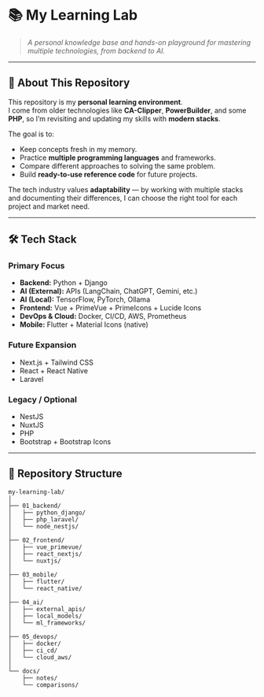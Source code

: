 # 📚 My Learning Lab  

> *A personal knowledge base and hands-on playground for mastering multiple technologies, from backend to AI.*

---

## 📌 About This Repository  

This repository is my **personal learning environment**.  
I come from older technologies like **CA-Clipper**, **PowerBuilder**, and some **PHP**, so I’m revisiting and updating my skills with **modern stacks**.  

The goal is to:  
- Keep concepts fresh in my memory.  
- Practice **multiple programming languages** and frameworks.  
- Compare different approaches to solving the same problem.  
- Build **ready-to-use reference code** for future projects.  

The tech industry values **adaptability** — by working with multiple stacks and documenting their differences, I can choose the right tool for each project and market need.

---

## 🛠 Tech Stack  

### **Primary Focus**
- **Backend:** Python + Django  
- **AI (External):** APIs (LangChain, ChatGPT, Gemini, etc.)  
- **AI (Local):** TensorFlow, PyTorch, Ollama  
- **Frontend:** Vue + PrimeVue + PrimeIcons + Lucide Icons  
- **DevOps & Cloud:** Docker, CI/CD, AWS, Prometheus  
- **Mobile:** Flutter + Material Icons (native)  

### **Future Expansion**
- Next.js + Tailwind CSS  
- React + React Native  
- Laravel  

### **Legacy / Optional**
- NestJS  
- NuxtJS  
- PHP  
- Bootstrap + Bootstrap Icons  

---

## 📂 Repository Structure  

```plaintext
my-learning-lab/
│
├── 01_backend/
│   ├── python_django/
│   ├── php_laravel/
│   └── node_nestjs/
│
├── 02_frontend/
│   ├── vue_primevue/
│   ├── react_nextjs/
│   └── nuxtjs/
│
├── 03_mobile/
│   ├── flutter/
│   └── react_native/
│
├── 04_ai/
│   ├── external_apis/
│   ├── local_models/
│   └── ml_frameworks/
│
├── 05_devops/
│   ├── docker/
│   ├── ci_cd/
│   └── cloud_aws/
│
└── docs/
    ├── notes/
    └── comparisons/
